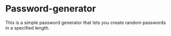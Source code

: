 # Password-generator
This is a simple password generator that lets you create random passwords in a specified length.
